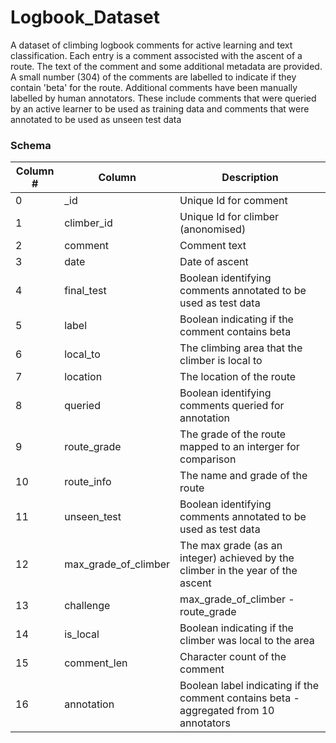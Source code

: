# Logbook_Dataset
A dataset of climbing logbook comments for active learning and text classification. Each entry is a comment associsted with the ascent of a route. 
The text of the comment and some additional metadata are provided. A small number (304) of the comments are labelled to indicate if they contain 'beta' for the route. Additional comments have been manually labelled by human annotators. These include comments that were queried by an active learner to be used as training data and comments that were annotated to be used as unseen test data

### Schema
Column # | Column | Description 
--- | ------ | -----  
 0  | _id                    | Unique Id for comment 
 1  | climber_id             | Unique Id for climber (anonomised)
 2  | comment                | Comment text
 3  | date                   | Date of ascent
 4  | final_test             | Boolean identifying comments annotated to be used as test data
 5  | label                  | Boolean indicating if the comment contains beta
 6  | local_to               | The climbing area that the climber is local to 
 7  | location               | The location of the route 
 8  | queried                | Boolean identifying comments queried for annotation
 9  | route_grade            | The grade of the route mapped to an interger for comparison
 10 | route_info             | The name and grade of the route 
 11 | unseen_test            | Boolean identifying comments annotated to be used as test data
 12 | max_grade_of_climber   | The max grade (as an integer) achieved by the climber in the year of the ascent 
 13 | challenge              | max_grade_of_climber - route_grade
 14 | is_local               | Boolean indicating if the climber was local to the area 
 15 | comment_len            | Character count of the comment
 16 | annotation             | Boolean label indicating if the comment contains beta - aggregated from 10 annotators 
